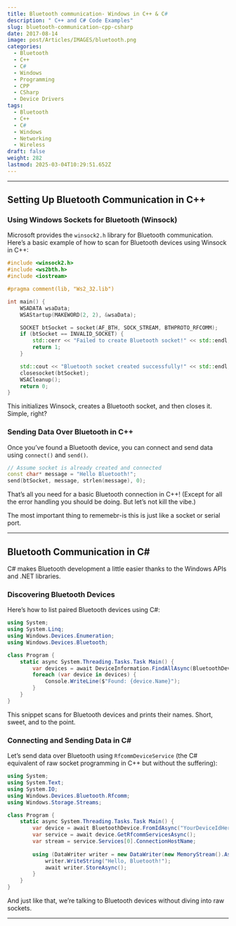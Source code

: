 ```yaml
---
title: Bluetooth communication- Windows in C++ & C#
description: " C++ and C# Code Examples"
slug: bluetooth-communication-cpp-csharp
date: 2017-08-14
image: post/Articles/IMAGES/bluetooth.png
categories:
  - Bluetooth
  - C++
  - C#
  - Windows
  - Programming
  - CPP
  - CSharp
  - Device Drivers
tags:
  - Bluetooth
  - C++
  - C#
  - Windows
  - Networking
  - Wireless
draft: false
weight: 282
lastmod: 2025-03-04T10:29:51.652Z
---
```

<!-- 
# Bluetooth Communication in C++ and C# on Windows with Code Examples

Bluetooth. The magical technology that lets us connect our devices wirelessly, transfer files, and lose AirPods in record time.

If you’re looking to add Bluetooth functionality to your C++ or C# Windows application, you’ve come to the right place.

Buckle up, because we’re about to dive into the world of sockets, COM objects, and Windows APIs (brace yourself). -->

***

## Setting Up Bluetooth Communication in C++

<!-- C++ and Bluetooth on Windows can be a bit of a headache, but with the right approach, we can make it work without losing our sanity (mostly). -->

### Using Windows Sockets for Bluetooth (Winsock)

Microsoft provides the `winsock2.h` library for Bluetooth communication. Here’s a basic example of how to scan for Bluetooth devices using Winsock in C++:

```cpp
#include <winsock2.h>
#include <ws2bth.h>
#include <iostream>

#pragma comment(lib, "Ws2_32.lib")

int main() {
    WSADATA wsaData;
    WSAStartup(MAKEWORD(2, 2), &wsaData);

    SOCKET btSocket = socket(AF_BTH, SOCK_STREAM, BTHPROTO_RFCOMM);
    if (btSocket == INVALID_SOCKET) {
        std::cerr << "Failed to create Bluetooth socket!" << std::endl;
        return 1;
    }

    std::cout << "Bluetooth socket created successfully!" << std::endl;
    closesocket(btSocket);
    WSACleanup();
    return 0;
}
```

This initializes Winsock, creates a Bluetooth socket, and then closes it. Simple, right?

 <!-- Well, this is just the start. -->

### Sending Data Over Bluetooth in C++

Once you’ve found a Bluetooth device, you can connect and send data using `connect()` and `send()`.

```cpp
// Assume socket is already created and connected
const char* message = "Hello Bluetooth!";
send(btSocket, message, strlen(message), 0);
```

That’s all you need for a basic Bluetooth connection in C++! (Except for all the error handling you should be doing. But let’s not kill the vibe.)

The most important thing to rememebr-is this is just like a socket or serial port.

***

## Bluetooth Communication in C\#

C# makes Bluetooth development a little easier thanks to the Windows APIs and .NET libraries.

### Discovering Bluetooth Devices

Here’s how to list paired Bluetooth devices using C#:

```csharp
using System;
using System.Linq;
using Windows.Devices.Enumeration;
using Windows.Devices.Bluetooth;

class Program {
    static async System.Threading.Tasks.Task Main() {
        var devices = await DeviceInformation.FindAllAsync(BluetoothDevice.GetDeviceSelector());
        foreach (var device in devices) {
            Console.WriteLine($"Found: {device.Name}");
        }
    }
}
```

This snippet scans for Bluetooth devices and prints their names. Short, sweet, and to the point.

### Connecting and Sending Data in C\#

Let’s send data over Bluetooth using `RfcommDeviceService` (the C# equivalent of raw socket programming in C++ but without the suffering):

```csharp
using System;
using System.Text;
using System.IO;
using Windows.Devices.Bluetooth.Rfcomm;
using Windows.Storage.Streams;

class Program {
    static async System.Threading.Tasks.Task Main() {
        var device = await BluetoothDevice.FromIdAsync("YourDeviceIdHere");
        var service = await device.GetRfcommServicesAsync();
        var stream = service.Services[0].ConnectionHostName;
        
        using (DataWriter writer = new DataWriter(new MemoryStream().AsOutputStream())) {
            writer.WriteString("Hello, Bluetooth!");
            await writer.StoreAsync();
        }
    }
}
```

And just like that, we’re talking to Bluetooth devices without diving into raw sockets.

***

<!-- 
## Conclusion

Bluetooth communication in C++ is powerful but a bit painful, thanks to Winsock and manual socket handling.

C#, on the other hand, gives you a higher-level API that makes things easier but requires Windows 10+ APIs.

If you want control, go with C++. If you want ease of use, C# is your best bet.

Either way, Bluetooth is an exciting technology—when it actually works.

---

## Key Ideas

| Concept | Summary |
|---------|---------|
| Bluetooth in C++ | Uses Winsock for socket-based communication. |
| Bluetooth in C# | Uses Windows APIs and `RfcommDeviceService`. |
| Device Discovery | Both C++ and C# can list Bluetooth devices easily. |
| Data Transfer | Sockets in C++, Streams in C#. |
| Best Choice? | C++ for performance, C# for ease of use. |

---

## References

1. [Microsoft Docs - Bluetooth and Winsock](https://docs.microsoft.com/en-us/windows/win32/bluetooth/bluetooth-programming-with-winsock)
2. [C# UWP Blueto -->

